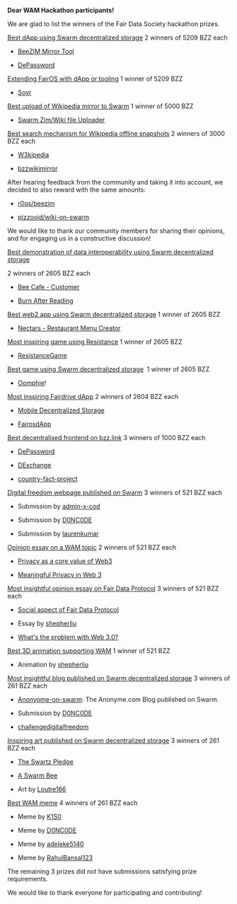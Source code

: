 **Dear WAM Hackathon participants!**

  

We are glad to list the winners of the Fair Data Society hackathon prizes.

  

[Best dApp using Swarm decentralized storage](https://github.com/fairDataSociety/WAM/issues/1) 2 winners of 5209 BZZ each

-   [BeeZIM Mirror Tool](https://github.com/r0qs/beezim)
    
-   [DePassword](https://github.com/synycboom/dePassword)
    

  

[Extending FairOS with dApp or tooling](https://github.com/laurenkumar/challengediigitalfreedom) 1 winner of 5209 BZZ

-   [Sovr](https://github.com/rezahsnz/sovr)
    

  

[Best upload of Wikipedia mirror to Swarm](https://github.com/fairDataSociety/WAM/issues/18) 1 winner of 5000 BZZ

-   [Swarm Zim/Wiki file Uploader](https://github.com/EdgarBarrantes/swarm-zim-uploader)
    

  

[Best search mechanism for Wikipedia offline snapshots](https://github.com/fairDataSociety/WAM/issues/19) 2 winners of 3000 BZZ each

-   [W3kipedia](https://github.com/onepeerlabs/w3kipedia#w3kipedia)
    
-   [bzzwikimirror](https://github.com/shepherliu/bzzwikimirror)
    

After hearing feedback from the community and taking it into account, we decided to also reward with the same amounts:

-   [r0qs/beezim](https://github.com/r0qs/beezim)
    
-   [pizzooid/wiki-on-swarm](https://github.com/pizzooid/wiki-on-swarm)
    

We would like to thank our community members for sharing their opinions, and for engaging us in a constructive discussion! 

  

[Best demonstration of data interoperability using Swarm decentralized storage](https://github.com/fairDataSociety/WAM/issues/2) 

2 winners of 2605 BZZ each

-   [Bee Cafe - Customer](https://github.com/hnihsan/bee-cafe-customer) 
    
-   [Burn After Reading](https://github.com/shepherliu/burnafterreading)
    

  

[Best web2 app using Swarm decentralized storage](https://github.com/fairdatasociety/wam/issues/14) 1 winner of 2605 BZZ

-   [Nectars - Restaurant Menu Creator](https://github.com/hnihsan/bee-menu-resto)
    

  

[Most inspiring game using Resistance](https://github.com/fairdatasociety/wam/issues/8) 1 winner of 2605 BZZ

-   [ResistanceGame](https://github.com/shepherliu/ResistanceGame)
    

  

[Best game using Swarm decentralized storage](https://github.com/fairdatasociety/wam/issues/12)  1 winner of 2605 BZZ

-   [Oomphie](https://github.com/kelvinpraises/oomphie)!
    

  

[Most inspiring Fairdrive dApp](https://github.com/fairdatasociety/wam/issues/7) 2 winners of 2604 BZZ each

-   [Mobile Decentralized Storage](https://github.com/IKalonji/SwarmFairOsIPFSDapp)
    
-   [FairosdApp](https://github.com/shepherliu/FairosDapp)
    

  

[Best decentralised frontend on bzz.link](https://github.com/fairDataSociety/WAM/issues/17) 3 winners of 1000 BZZ each

-   [DePassword](https://github.com/synycboom/dePassword)
    
-   [DExchange](https://github.com/HenricoW/DExchange)
    

-   [country-fact-project](https://github.com/adeleke5140/country-fact-project/blob/main/README.md)
    

  

[Digital freedom webpage published on Swarm](https://github.com/fairDataSociety/WAM/issues/10) 3 winners of 521 BZZ each

-   Submission by [admin-x-cod](https://github.com/admin-x-code/Weboage-on-Swarm)
    
-   Submission by [D0NC0DE](https://github.com/D0NC0DE/Digital-Freedom-Webpage)
    
-   Submission by [laurenkumar](https://github.com/laurenkumar/challengediigitalfreedom)
    

  

[Opinion essay on a WAM topic](https://github.com/fairDataSociety/WAM/issues/4) 2 winners of 521 BZZ each

-   [Privacy as a core value of Web3](https://github.com/thisispalash/WAM-essays)
    
-   [Meaningful Privacy in Web 3](https://github.com/cryptotwilight/daonaccht)
    

  

[Most insightful opinion essay on Fair Data Protocol](https://github.com/fairDataSociety/WAM/issues) 3 winners of 521 BZZ each

-   [Social aspect of Fair Data Protocol](https://github.com/vedantgit/Essay-on-Fair-Data-Protocol)
    
-   Essay by [shepherliu](https://github.com/shepherliu/fdpviews)
    
-   [What's the problem with Web 3.0?](https://github.com/K1S0/Opinion-Essay-On-Fair-Data-Protocol-WAM-hachathon) 
    

  

[Best 3D animation supporting WAM](https://github.com/fairDataSociety/WAM/issues) 1 winner of 521 BZZ

-   Animation by [shepherliu](https://github.com/shepherliu/wam3Danimation)
    

  

[Most insightful blog published on Swarm decentralized storage](https://github.com/fairDataSociety/WAM/issues) 3 winners of 261 BZZ each

-   [Anonyome-on-swarm](https://github.com/admin-x-code/Anonyme-on-swarm): The Anonyme.com Blog published on Swarm.
    
-   Submission by [D0NC0DE](https://github.com/D0NC0DE/Insightful-Blog-Published-On-Swarm-Decentralized-Storage)
    
-   [challengedigitalfreedom](https://github.com/laurenkumar/challengediigitalfreedom)
    

  

[Inspiring art published on Swarm decentralized storage](https://github.com/fairDataSociety/WAM/issues) 3 winners of 261 BZZ each

-   [The Swartz Pledge](https://github.com/isharif/wam-inspirational-art-bounty)
    
-   [A Swarm Bee](https://github.com/0xbeedao/art-swarm-bee)
    
-   Art by [Loutre166](https://github.com/loutre166/Loutre_Swarm)
    

  

[Best WAM meme](https://github.com/fairDataSociety/WAM/issues/3) 4 winners of 261 BZZ each

-   Meme by [K1S0](https://github.com/K1S0/Hackathon-We-Are-Millions)
    
-   Meme by [D0NC0DE](https://github.com/D0NC0DE/WAM-Meme)
    
-   Meme by [adeleke5140](https://github.com/adeleke5140/WAM-meme)
    
-   Meme by [RahulBansal123](https://github.com/RahulBansal123/WAM-MEME)
    

  

The remaining 3 prizes did not have submissions satisfying prize requirements.

  

We would like to thank everyone for participating and contributing!
